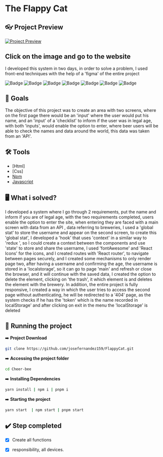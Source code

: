 # The Flappy Cat

## :eyeglasses: Project Preview




[![Project Preview](https://uploaddeimagens.com.br/images/003/821/752/full/cheer_bee.png?1649659645)](https://cheer-bee.vercel.app/)

## Click on the image and go to the website

  I developed this system in two days, in order to solve a problem, I used front-end techniques with the help of a 'figma' of the entire project


![Badge](https://img.shields.io/badge/Font%20Awesome-4.7.0-blue?style=for-the-badge&logo=appveyor)
![Badge](https://img.shields.io/badge/Axios-0.18.0-%23072000?style=for-the-badge&logo=appveyor)
![Badge](https://img.shields.io/badge/react--router-4.2.0-%23072000?style=for-the-badge&logo=appveyor)
![Badge](https://img.shields.io/badge/react-16.4.0-%23000000?style=for-the-badge&logo=appveyor)
![Badge](https://img.shields.io/badge/Typescript-4.6.3-black?style=for-the-badge&logo=appveyor)
![Badge](https://img.shields.io/badge/Jest-27.5.1-black?style=for-the-badge&logo=appveyor)
![Badge](https://img.shields.io/badge/Jest-27.5.1-black?style=for-the-badge&logo=appveyor)

## :dart: Goals

The objective of this project was to create an area with two screens, where on the first page there would be an 'input' where the user would put his name, and an 'input' of a 'checklist' to inform if the user was in legal age, with both 'inputs', would enable the option to enter, where beer users will be able to check the names and data around the world, this data was taken from an 'API'.


## :hammer_and_wrench: Tools


-   [Html]
-   [Css]
-   [Npm](https://www.npmjs.com/)
-   [Javascript](https://www.javascript.com/)


## :desktop_computer: What i solved?

  I developed a system where I go through 2 requirements, put the name and inform if you are of legal age, with the two requirements completed, users enable the option to enter the site, when entering they are faced with a main screen with data from an API , data referring to breweries, I used a 'global stat' to store the username and appear on the second screen, to create this 'global stat', I developed a 'hook' that uses 'context' in a similar way to 'redux ', so I could create a context between the components and use 'state' to store and share the username, I used 'fontAwesome' and 'React Icons' for the icons, and I created routes with 'React router', to navigate between pages securely, and I created some mechanisms to only render page two, after having a username and confirming the age, the username is stored in a 'localstorage', so it can go to page 'main' and refresh or close the browser, and it will continue with the saved data, I created the option to delete the element, clicking on 'the trash', it which element is and deletes the element with the brewery. In addition, the entire project is fully responsive, I created a way in which the user tries to access the second page without authenticating, he will be redirected to a '404' page, as the system checks if he has the 'token' which is the name recorded in localStorage' and after clicking on exit in the menu the 'localStorage' is deleted



## :rocket: Running the project

➡️ **Project Download**
```bash
git clone https://github.com/josefernandez159/FlappyCat.git
```
➡️ **Accessing the project folder**
```bash
cd Cheer-bee
```

➡️ **Installing Dependencies**
```bash
yarn install | npm i | pnpm i
```
➡️ **Starting the project**
```bash
yarn start  | npm start | pnpm start
```

## :heavy_check_mark: Step completed 

-   [x] Create all functions
-   [x] responsibility, all devices.

